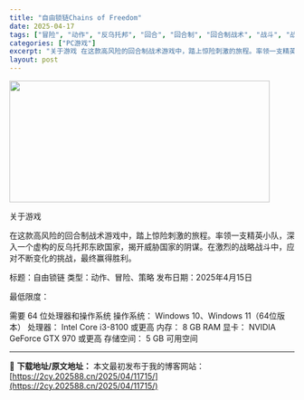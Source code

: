 ```yaml
---
title: "自由锁链Chains of Freedom"
date: 2025-04-17
tags: ["冒险", "动作", "反乌托邦", "回合", "回合制", "回合制战术", "战斗", "战术", "战略", "策略"]
categories: ["PC游戏"]
excerpt: "关于游戏 在这款高风险的回合制战术游戏中，踏上惊险刺激的旅程。率领一支精英小队，深入一个虚构的反乌托邦东欧国家，揭开威胁国家的阴谋。在激烈的战略战斗中，应对不断变化的挑战，最终赢得胜利。 标题：自由锁链 类型：动作、冒险、策略 发布日期：2025年4月15日 最低限度： 需要 64 位处理器和操作系&hellip;"
layout: post
---
```


<img class="aligncenter size-full wp-image-11716" src="https://2cy.202588.cn/wp-content/uploads/2025/04/2025041707052112.webp" alt="" width="460" height="215" />

关于游戏

在这款高风险的回合制战术游戏中，踏上惊险刺激的旅程。率领一支精英小队，深入一个虚构的反乌托邦东欧国家，揭开威胁国家的阴谋。在激烈的战略战斗中，应对不断变化的挑战，最终赢得胜利。

标题：自由锁链
类型：动作、冒险、策略
发布日期：2025年4月15日

最低限度：

需要 64 位处理器和操作系统
操作系统： Windows 10、Windows 11（64位版本）
处理器： Intel Core i3-8100 或更高
内存： 8 GB RAM
显卡： NVIDIA GeForce GTX 970 或更高
存储空间： 5 GB 可用空间

---
📖 **下载地址/原文地址：** 本文最初发布于我的博客网站：[https://2cy.202588.cn/2025/04/11715/](https://2cy.202588.cn/2025/04/11715/)
